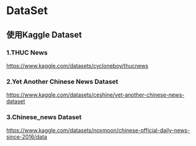 # DataSet
## 使用Kaggle Dataset
### 1.THUC News
https://www.kaggle.com/datasets/cycloneboy/thucnews
### 2.Yet Another Chinese News Dataset
https://www.kaggle.com/datasets/ceshine/yet-another-chinese-news-dataset
### 3.Chinese_news Dataset
https://www.kaggle.com/datasets/noxmoon/chinese-official-daily-news-since-2016/data
